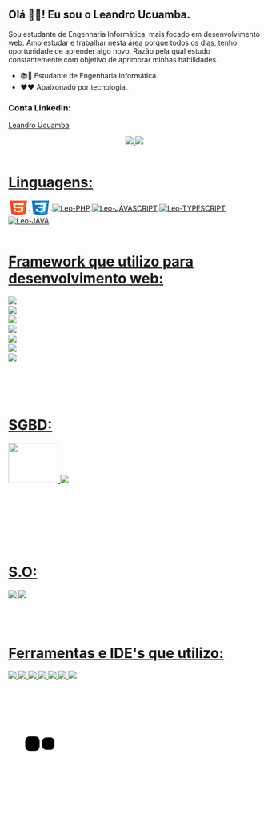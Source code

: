 ## Olá 👋🏽! Eu sou o Leandro Ucuamba.

Sou estudante de Engenharia Informática, mais focado em desenvolvimento web. Amo estudar e trabalhar 
nesta área porque todos os dias, tenho oportunidade de aprender algo novo. Razão pela qual estudo constantemente 
com objetivo de aprimorar minhas habilidades.

- 📚📝 Estudante de Engenharia Informática.
- ❤️❤️ Apaixonado por tecnologia.

### Conta LinkedIn: 
[Leandro Ucuamba](https://www.linkedin.com/in/leandro-ucuamba-8208a3142)
<br>

<div align="center">
  <a href="https://github.com/LeandroUcuamba">
  <img height="180em" src="https://github-readme-stats.vercel.app/api?username=LeandroUcuamba&show_icons=true&theme=dracula&include_all_commits=true&count_private=true"/>
  <img height="180em" src="https://github-readme-stats.vercel.app/api/top-langs/?username=LeandroUcuamba&layout=compact&langs_count=7&theme=dracula"/>
</div>
<div style="display: inline_block"><br>
  <h1> Linguagens: </h1>
  <img align="center" alt="Leo-HTML" height="30" width="40" src="https://raw.githubusercontent.com/devicons/devicon/master/icons/html5/html5-original.svg">
  <img align="center" alt="Leo-CSS" height="30" width="40" src="https://raw.githubusercontent.com/devicons/devicon/master/icons/css3/css3-original.svg">
  <img align="center" alt="Leo-PHP" height="50" width="50" src="https://cdn.jsdelivr.net/gh/devicons/devicon/icons/php/php-original.svg" />
  <img align="center" alt="Leo-JAVASCRIPT" height="30" width="40" src="https://cdn.jsdelivr.net/gh/devicons/devicon/icons/javascript/javascript-original.svg">  
  <img align="center" alt="Leo-TYPESCRIPT" height="30" width="40" src="https://cdn.jsdelivr.net/gh/devicons/devicon/icons/typescript/typescript-original.svg" />
  <img align="center" alt="Leo-JAVA" height="40" width="60" src="https://cdn.jsdelivr.net/gh/devicons/devicon/icons/java/java-original-wordmark.svg" />

<br>
</div>

<div style="display: inline_block"><br>
   <h1> Framework que utilizo para desenvolvimento web:</h1>
   <img src="https://img.shields.io/badge/jquery-%230769AD.svg?style=for-the-badge&logo=jquery&logoColor=white" /></br>
   <img src="https://img.shields.io/badge/Bootstrap-563D7C?style=for-the-badge&logo=bootstrap&logoColor=white" /></br>
   <img src="https://img.shields.io/badge/SASS-hotpink.svg?style=for-the-badge&logo=SASS&logoColor=white" /></br>
   <img src="https://img.shields.io/badge/Vue.js-35495E?style=for-the-badge&logo=vue.js&logoColor=4FC08D" /></br>
   <img src="https://img.shields.io/badge/Laravel-FF2D20?style=for-the-badge&logo=laravel&logoColor=white" /></br>
   <img src="https://img.shields.io/badge/angular-%23DD0031.svg?style=for-the-badge&logo=angular&logoColor=white" /></br>
   <img src="https://img.shields.io/badge/spring-%236DB33F.svg?style=for-the-badge&logo=spring&logoColor=white" /></br>
<br><br><br>
</div>

<div style="display: inline_block"><br>
   <h1>SGBD:</h1>
   <img height="80" Width="100" src="https://cdn.jsdelivr.net/gh/devicons/devicon/icons/mysql/mysql-original-wordmark.svg" />
   <img src="https://img.shields.io/badge/Microsoft%20SQL%20Server-CC2927?style=for-the-badge&logo=microsoft%20sql%20server&logoColor=white" /><br>
<br><br><br>
<br><br><br>
</div>

<div style="display: inline_block"><br>
   <h1>S.O:</h1>
   <img src="https://img.shields.io/badge/Ubuntu-E95420?style=for-the-badge&logo=ubuntu&logoColor=white" />
   <img src="https://img.shields.io/badge/Windows-0078D6?style=for-the-badge&logo=windows&logoColor=white" />
<br><br><br>
</div>

<div style="display: inline_block"><br>

   <h1> Ferramentas e IDE's que utilizo:</h1>
   <img src="https://img.shields.io/badge/Visual_Studio_Code-0078D4?style=for-the-badge&logo=visual%20studio%20code&logoColor=white" />
   <img src="https://img.shields.io/badge/apache%20netbeans-1B6AC6?style=for-the-badge&logo=apache%20netbeans%20IDE&logoColor=white" />
   <img src="https://img.shields.io/badge/Xampp-F37623?style=for-the-badge&logo=xampp&logoColor=white" />
   <img src="https://img.shields.io/badge/Node.js-43853D?style=for-the-badge&logo=node.js&logoColor=white" />
   <img src="https://img.shields.io/badge/Adobe%20XD-470137?style=for-the-badge&logo=Adobe%20XD&logoColor=#FF61F6" />
   <img src="https://img.shields.io/badge/Eclipse-2C2255?style=for-the-badge&logo=eclipse&logoColor=white" />
   <img src="https://img.shields.io/badge/apache%20tomcat-%23F8DC75.svg?style=for-the-badge&logo=apache-tomcat&logoColor=black" />

<br><br><br>
</div>


![Snake animation](https://github.com/rafaballerini/rafaballerini/blob/output/github-contribution-grid-snake.svg)
